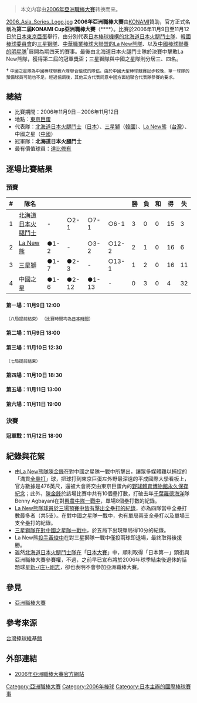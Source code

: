 > 本文内容由[2006年亞洲職棒大賽](https://zh.wikipedia.org/wiki/2006年亞洲職棒大賽)转换而来。


[2006_Asia_Series_Logo.jpg](https://zh.wikipedia.org/wiki/File:2006_Asia_Series_Logo.jpg "fig:2006_Asia_Series_Logo.jpg") **2006年亞洲職棒大賽**由[KONAMI](https://zh.wikipedia.org/wiki/KONAMI "wikilink")贊助，官方正式名稱為**第二屆KONAMI Cup亞洲職棒大賽**（****）。比賽於2006年11月9日至11月12日於[日本](../Page/日本.md "wikilink")[東京巨蛋](../Page/東京巨蛋.md "wikilink")舉行，由分別代表[日本棒球機構的](https://zh.wikipedia.org/wiki/日本棒球機構 "wikilink")[北海道日本火腿鬥士隊](https://zh.wikipedia.org/wiki/北海道日本火腿鬥士 "wikilink")、[韓國棒球委員會](../Page/韓國棒球委員會.md "wikilink")的[三星獅隊](https://zh.wikipedia.org/wiki/三星獅 "wikilink")、[中華職業棒球大聯盟的](https://zh.wikipedia.org/wiki/中華職業棒球大聯盟 "wikilink")[La New熊隊](https://zh.wikipedia.org/wiki/La_New熊 "wikilink")、以及[中國棒球聯賽的明星隊](https://zh.wikipedia.org/wiki/中國棒球聯賽 "wikilink")<sup>†</sup>展開為期四天的賽事。最後由北海道日本火腿鬥士隊於決賽中擊敗La New熊隊，獲得第二屆的冠軍獎盃；三星獅隊與中國之星隊則分居三、四名。

† <small>中國之星隊為中國棒球聯賽六隊聯合組成的隊伍。由於中國大型棒球競賽起步較晚，單一球隊的預備球員可能也不足。經過協調後，其他三方代表同意中國方面組聯合代表隊參賽的要求。</small>

## 總結

  - 比賽期間：2006年11月9日－2006年11月12日
  - 地點：[東京巨蛋](../Page/東京巨蛋.md "wikilink")
  - 代表隊：[北海道日本火腿鬥士](https://zh.wikipedia.org/wiki/北海道日本火腿鬥士 "wikilink")（[日本](../Page/日本.md "wikilink")）、[三星獅](https://zh.wikipedia.org/wiki/三星獅 "wikilink")（[韓國](https://zh.wikipedia.org/wiki/韓國 "wikilink")）、[La New熊](https://zh.wikipedia.org/wiki/La_New熊 "wikilink")（[台灣](https://zh.wikipedia.org/wiki/台灣 "wikilink")）、中國之星（[中國](https://zh.wikipedia.org/wiki/中華人民共和國 "wikilink")）
  - 冠軍隊：**北海道日本火腿鬥士**
  - 最有價值球員：[達比修有](../Page/達比修有.md "wikilink")

## 逐場比賽結果

### 預賽

| \# | 隊名                                                              |      |       |       |       | 勝 | 負 | 和 | 得  | 失  |
| -- | --------------------------------------------------------------- | ---- | ----- | ----- | ----- | - | - | - | -- | -- |
| 1  | [北海道日本火腿鬥士](https://zh.wikipedia.org/wiki/北海道日本火腿鬥士 "wikilink") | \-   | ○2-1  | ○7-1  | ○6-1  | 3 | 0 | 0 | 15 | 3  |
| 2  | [La New熊](https://zh.wikipedia.org/wiki/La_New熊 "wikilink")     | ●1-2 | \-    | ○3-2  | ○12-2 | 2 | 1 | 0 | 16 | 6  |
| 3  | [三星獅](https://zh.wikipedia.org/wiki/三星獅 "wikilink")             | ●1-7 | ●2-3  | \-    | ○13-1 | 1 | 2 | 0 | 16 | 11 |
| 4  | 中國之星                                                            | ●1-6 | ●2-12 | ●1-13 | \-    | 0 | 3 | 0 | 4  | 32 |

#### 第一場：11月9日 12:00

<small>（八局提前結束）</small>
<small>（比賽時間均為[日本時間](https://zh.wikipedia.org/wiki/時區 "wikilink")）</small>

#### 第二場：11月9日 18:00

#### 第三場：11月10日 12:30

<small>（七局提前結束）</small>

#### 第四場：11月10日 18:30

#### 第五場：11月11日 13:00

#### 第六場：11月11日 19:00

### 決賽

#### 冠軍戰：11月12日 18:00

## 紀錄與花絮

  - 由[La New熊隊](https://zh.wikipedia.org/wiki/La_New熊 "wikilink")[陳金鋒](../Page/陳金鋒.md "wikilink")在對中國之星隊一戰中所擊出，讓眾多媒體難以捕捉的「滿貫[全壘打](https://zh.wikipedia.org/wiki/全壘打 "wikilink")」球，把球打到東京巨蛋左外野最深遠的平成國際大學看板上，官方數據是476英尺，還被大會將交由東京巨蛋內的[野球體育博物館永久保存紀念](https://zh.wikipedia.org/wiki/野球體育博物館 "wikilink")；此外，[陳金鋒](../Page/陳金鋒.md "wikilink")於該場比賽中共有10個壘打數，打破去年[千葉羅德海洋](../Page/千葉羅德海洋.md "wikilink")隊Benny Agbayani在對[興農牛隊一戰中](https://zh.wikipedia.org/wiki/興農牛 "wikilink")，單場8個壘打數的紀錄。
  - [La New熊隊球員於三場預賽中皆有擊出全壘打的紀錄](https://zh.wikipedia.org/wiki/La_New熊 "wikilink")，亦為四隊當中全壘打數最多者（共5支）。在對中國之星隊一戰中，也有單局兩支全壘打以及單場三支全壘打的紀錄。
  - [三星獅隊在對中國之星隊一戰中](https://zh.wikipedia.org/wiki/三星獅 "wikilink")，於五局下出現單局得10分的紀錄。
  - La New熊[投手](../Page/投手.md "wikilink")[黃俊中](../Page/黃俊中.md "wikilink")在對三星獅隊一戰中僅投兩球即退場，最終取得後援勝。
  - 雖然[北海道日本火腿鬥士隊在](https://zh.wikipedia.org/wiki/北海道日本火腿鬥士隊 "wikilink")「[日本大賽](https://zh.wikipedia.org/wiki/日本大賽 "wikilink")」中，順利取得「日本第一」頭銜與亞洲職棒大賽參賽權，不過，之前早已宣布將於2006年球季結束後退休的話題球星[新-{庄}-剛志](https://zh.wikipedia.org/wiki/新庄剛志 "wikilink")，卻也表明不會參加亞洲職棒大賽。

## 參見

  - [亞洲職棒大賽](../Page/亞洲職棒大賽.md "wikilink")

## 參考來源

[台灣捧球維基館](http://twbsball.dils.tku.edu.tw/wiki/index.php/2006%E5%B9%B4%E7%AC%AC%E4%BA%8C%E5%B1%86%E4%BA%9E%E6%B4%B2%E8%81%B7%E6%A3%92%E5%A4%A7%E8%B3%BD)

## 外部連結

  - [2006年亞洲職棒大賽官方網站](https://web.archive.org/web/20050324053538/http://asia.npb.or.jp/)

[Category:亞洲職棒大賽](https://zh.wikipedia.org/wiki/Category:亞洲職棒大賽 "wikilink") [Category:2006年棒球](https://zh.wikipedia.org/wiki/Category:2006年棒球 "wikilink") [Category:日本主辦的國際棒球賽事](https://zh.wikipedia.org/wiki/Category:日本主辦的國際棒球賽事 "wikilink")
